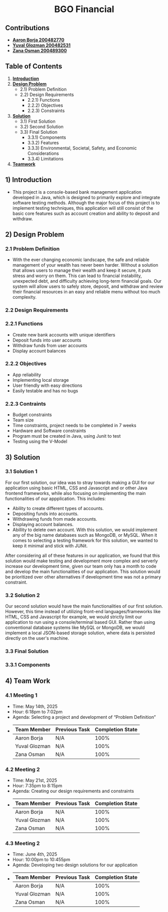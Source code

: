 <div align = "center">

# BGO Financial

</div>

## Contributions
- [**Aaron Borja 200482770**](https://github.com/creationNA)
- [**Yuval Glozman 200482531**](https://github.com/YuvalCodes)
- [**Zana Osman 200489300**](https://github.com/Kurdonthego1)

## Table of Contents

1) [**Introduction**](#1-introduction)
2) [**Design Problem**](#2-design-problem)
    * 2.1) Problem Definition
    * 2.2) Design Requirements
        * 2.2.1) Functions
        * 2.2.2) Objectives
        * 2.2.3) Constraints
3) [**Solution**](#3-solution)
    * 3.1) First Solution
    * 3.2) Second Solution
    * 3.3) Final Solution
        * 3.3.1) Components
        * 3.3.2) Features
        * 3.3.3) Environmental, Societal, Safety, and Economic Considerations
        * 3.3.4) Limitations
4) [**Teamwork**](#4-team-work)

## 1) Introduction

* This project is a console-based bank management application developed in Java, which is designed to primarily explore and integrate software testing methods. Although the major focus of this project is to implement testing techniques, this application will still consist of the basic core features such as account creation and ability to deposit and withdraw.

## 2) Design Problem

### 2.1 Problem Definition

* With the ever changing economic landscape, the safe and reliable management of your wealth has never been harder. Without a solution that allows users to manage their wealth and keep it secure, it puts stress and worry on them. This can lead to financial instability, unexpected debt, and difficulty achieving long-term financial goals. Our system will allow users to safely store, deposit, and withdraw and review their financial resources in an easy and reliable menu without too much complexity. 

### 2.2 Design Requirements

### 2.2.1 Functions

* Create new bank accounts with unique identifiers
* Deposit funds into user accounts
* Withdraw funds from user accounts
* Display account balances

### 2.2.2 Objectives

* App reliability
* Implementing local storage 
* User friendly with easy directions
* Easily testable and has no bugs

### 2.2.3 Contraints

* Budget constraints
* Team size
* Time constraints, project needs to be completed in 7 weeks
* Hardware and Software constraints
* Program must be created in Java, using Junit to test
* Testing using the V-Model

## 3) Solution

### 3.1 Solution 1
For our first solution, our idea was to stray towards making a GUI for our application using basic HTML, CSS and Javascript and or other Java frontend frameworks, while also focusing on implementing the main functionalities of our appplication. This includes:
* Ability to create different types of accounts.
* Depositing funds into accounts.
* Withdrawing funds from made accounts.
* Displaying account balances. 
* Abillity to delete own account.
With this solution, we would implement any of the big name databases such as MongoDB, or MySQL. When it comes to selecting a testing framework for this solution, we wanted to keep it minimal and stick with JUNit.

After considering all of these features in our application, we found that this solution would make testing and development more complex and serverly increase our development time, given our team only has a month to code and develop the main functionalities of our application. 
This solution would be prioritized over other alternatives if development time was not a primary constraint.

### 3.2 Solution 2
Our second solution would have the main functionalities of our first solution. However, this time instead of utilizing front-end languages/frameworks like HTML, CSS and Javascript for example, we would strictly limit our application to run using a console/terminal based GUI. 
Rather than using conventional database systems like MySQL or MongoDB, we would implement a local JSON-based storage solution, where data is persisted directly on the user's machine.
### 3.3 Final Solution

### 3.3.1 Components

## 4) Team Work

### 4.1 Meeting 1

* Time: May 14th, 2025 
* Hour: 6:18pm to 7:02pm
* Agenda: Selecting a project and development of “Problem Definition”
*   | Team Member | Previous Task | Completion State |
    |----------|----------|----------|
    | Aaron Borja | N/A | 100% |
    | Yuval Glozman | N/A | 100% | 
    | Zana Osman | N/A | 100% | 

### 4.2 Meeting 2

* Time: May 21st, 2025 
* Hour: 7:35pm to 8:15pm
* Agenda: Creating our design requirements and constraints
*   | Team Member | Previous Task | Completion State |
    |----------|----------|----------|
    | Aaron Borja | N/A | 100% |
    | Yuval Glozman | N/A | 100% | 
    | Zana Osman | N/A | 100% | 

### 4.3 Meeting 2

* Time: June 4th, 2025 
* Hour: 10:00pm to 10:455pm
* Agenda: Developing two design solutions for our application
*   | Team Member | Previous Task | Completion State |
    |----------|----------|----------|
    | Aaron Borja | N/A | 100% |
    | Yuval Glozman | N/A | 100% | 
    | Zana Osman | N/A | 100% | 